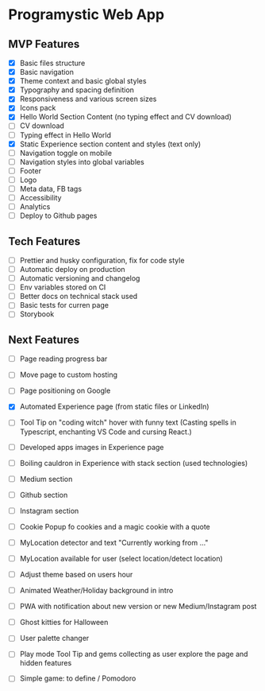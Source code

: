 # Programystic Web App

## MVP Features
- [x] Basic files structure
- [x] Basic navigation
- [x] Theme context and basic global styles
- [x] Typography and spacing definition
- [x] Responsiveness and various screen sizes
- [x] Icons pack
- [x] Hello World Section Content (no typing effect and CV download)
- [ ] CV download
- [ ] Typing effect in Hello World
- [x] Static Experience section content and styles (text only)
- [ ] Navigation toggle on mobile
- [ ] Navigation styles into global variables
- [ ] Footer
- [ ] Logo
- [ ] Meta data, FB tags
- [ ] Accessibility
- [ ] Analytics
- [ ] Deploy to Github pages

## Tech Features
- [ ] Prettier and husky configuration, fix for code style
- [ ] Automatic deploy on production
- [ ] Automatic versioning and changelog
- [ ] Env variables stored on CI
- [ ] Better docs on technical stack used
- [ ] Basic tests for curren page
- [ ] Storybook

## Next Features
- [ ] Page reading progress bar
- [ ] Move page to custom hosting
- [ ] Page positioning on Google
- [x] Automated Experience page (from static files or LinkedIn)
- [ ] Tool Tip on "coding witch" hover with funny text (Casting spells in Typescript, enchanting VS Code and cursing React.)
- [ ] Developed apps images in Experience page
- [ ] Boiling cauldron in Experience with stack section (used technologies)
- [ ] Medium section
- [ ] Github section
- [ ] Instagram section
- [ ] Cookie Popup fo cookies and a magic cookie with a quote
- [ ] MyLocation detector and text "Currently working from ..."
- [ ] MyLocation available for user (select location/detect location)
- [ ] Adjust theme based on users hour
- [ ] Animated Weather/Holiday background in intro
- [ ] PWA with notification about new version or new Medium/Instagram post
- [ ] Ghost kitties for Halloween
- [ ] User palette changer
- [ ] Play mode Tool Tip and gems collecting as user explore the page and hidden features
- [ ] Simple game: to define / Pomodoro


